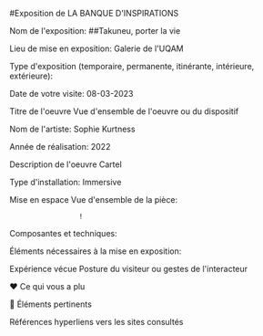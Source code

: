 
#Exposition de LA BANQUE D'INSPIRATIONS

Nom de l'exposition: ##Takuneu, porter la vie

Lieu de mise en exposition: Galerie de l'UQAM

Type d'exposition (temporaire, permanente, itinérante, intérieure, extérieure):

Date de votre visite: 08-03-2023

Titre de l'oeuvre Vue d'ensemble de l'oeuvre ou du dispositif

Nom de l'artiste: Sophie Kurtness

Année de réalisation: 2022

Description de l'oeuvre Cartel 

Type d'installation: Immersive

Mise en espace Vue d'ensemble de la pièce:
                     
                     !

Composantes et techniques:

Éléments nécessaires à la mise en exposition:

Expérience vécue Posture du visiteur ou gestes de l'interacteur

❤️ Ce qui vous a plu

🤔 Éléments pertinents 

Références hyperliens vers les sites consultés
